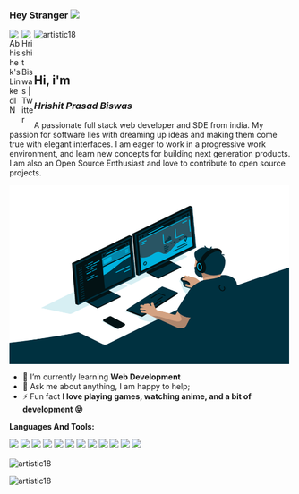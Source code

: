 ### Hey Stranger <img src="https://media.giphy.com/media/hvRJCLFzcasrR4ia7z/giphy.gif" width="25px">
<a href="https://www.linkedin.com/in/artistic18/">
  <img align="left" alt="Abhishek's LinkedIN" width="22px" src="https://raw.githubusercontent.com/peterthehan/peterthehan/master/assets/linkedin.svg" />
</a>
<a href="https://twitter.com/Hrishit15">
  <img align="left" alt="Hrishit Biswas | Twitter" width="22px" src="https://raw.githubusercontent.com/peterthehan/peterthehan/master/assets/twitter.svg" />
</a>

<p align="left"> <img src="https://komarev.com/ghpvc/?username=artistic18&label=Profile%20views&color=0e75b6&style=flat" alt="artistic18" /> </p>

<br />

<h2>Hi, i'm</h2>

***<h3>Hrishit Prasad Biswas</h3>*** 

A passionate full stack web developer and SDE from india. My passion for software lies with dreaming up ideas and making them come true with elegant interfaces. I am eager to work in a progressive work environment, and learn new concepts for building next generation products. I am also an Open Source Enthusiast and love to contribute to open source projects.



<img align="center" alt="GIF" src="https://github.com/Artistic18/Artistic18/blob/main/code.gif?raw=true" width="500" height="320" />
  
- 🌱 I’m currently learning **Web Development**
- 💬 Ask me about anything, I am happy to help;
- ⚡ Fun fact **I love playing games, watching anime, and a bit of development 😝**

**Languages And Tools:**  

![](https://img.shields.io/badge/Code-JavaScript-informational?style=flat&logo=JavaScript&logoColor=white&color=ae82cf)
![](https://img.shields.io/badge/Code-Python-informational?style=flat&logo=python&logoColor=white&color=ae82cf)
![](https://img.shields.io/badge/Code-Java-informational?style=flat&logo=Java&logoColor=white&color=ae82cf)
![](https://img.shields.io/badge/Code-CPP-informational?style=flat&logo=cplusplus&logoColor=white&color=ae82cf)
![](https://img.shields.io/badge/Lib-React-informational?style=flat&logo=react&logoColor=white&color=ae82cf)
![](https://img.shields.io/badge/Lib-Redux-informational?style=flat&logo=Redux&logoColor=white&color=ae82cf)
![](https://img.shields.io/badge/Lib-Sagas-informational?style=flat&logo=redux-saga&logoColor=white&color=ae82cf)
![](https://img.shields.io/badge/Code-Node-informational?style=flat&logo=nodedotjs&logoColor=white&color=ae82cf)
![](https://img.shields.io/badge/Code-Express-informational?style=flat&logo=express&logoColor=white&color=ae82cf)
![](https://img.shields.io/badge/DB-MongoDB-informational?style=flat&logo=MongoDB&logoColor=white&color=ae82cf)
![](https://img.shields.io/badge/DB-MySQL-informational?style=flat&logo=MySQL&logoColor=white&color=ae82cf)
![](https://img.shields.io/badge/Cloud-AWS-informational?style=flat&logo=amazon-aws&logoColor=white&color=ae82cf)



<p><img align="center" src="https://github-readme-stats.vercel.app/api?username=artistic18&show_icons=true&locale=en&theme=material-palenight&layout=compact" alt="artistic18" /></p>
<p><img align="left" src="https://github-readme-stats.vercel.app/api/top-langs?username=artistic18&show_icons=true&locale=en&layout=compact&theme=material-palenight" alt="artistic18" /></p>





